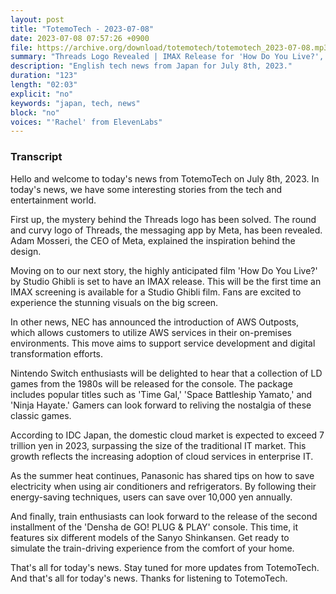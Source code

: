 ```yaml
---
layout: post
title: "TotemoTech - 2023-07-08"
date: 2023-07-08 07:57:26 +0900
file: https://archive.org/download/totemotech/totemotech_2023-07-08.mp3
summary: "Threads Logo Revealed | IMAX Release for 'How Do You Live?', & more…"
description: "English tech news from Japan for July 8th, 2023."
duration: "123"
length: "02:03"
explicit: "no"
keywords: "japan, tech, news"
block: "no"
voices: "'Rachel' from ElevenLabs"
---
```


### Transcript

Hello and welcome to today's news from TotemoTech on July 8th, 2023. In today's news, we have some interesting stories from the tech and entertainment world.

First up, the mystery behind the Threads logo has been solved. The round and curvy logo of Threads, the messaging app by Meta, has been revealed. Adam Mosseri, the CEO of Meta, explained the inspiration behind the design.

Moving on to our next story, the highly anticipated film 'How Do You Live?' by Studio Ghibli is set to have an IMAX release. This will be the first time an IMAX screening is available for a Studio Ghibli film. Fans are excited to experience the stunning visuals on the big screen.

In other news, NEC has announced the introduction of AWS Outposts, which allows customers to utilize AWS services in their on-premises environments. This move aims to support service development and digital transformation efforts.

Nintendo Switch enthusiasts will be delighted to hear that a collection of LD games from the 1980s will be released for the console. The package includes popular titles such as 'Time Gal,' 'Space Battleship Yamato,' and 'Ninja Hayate.' Gamers can look forward to reliving the nostalgia of these classic games.

According to IDC Japan, the domestic cloud market is expected to exceed 7 trillion yen in 2023, surpassing the size of the traditional IT market. This growth reflects the increasing adoption of cloud services in enterprise IT.

As the summer heat continues, Panasonic has shared tips on how to save electricity when using air conditioners and refrigerators. By following their energy-saving techniques, users can save over 10,000 yen annually.

And finally, train enthusiasts can look forward to the release of the second installment of the 'Densha de GO! PLUG & PLAY' console. This time, it features six different models of the Sanyo Shinkansen. Get ready to simulate the train-driving experience from the comfort of your home.

That's all for today's news. Stay tuned for more updates from TotemoTech.   And that's all for today's news. Thanks for listening to TotemoTech.
